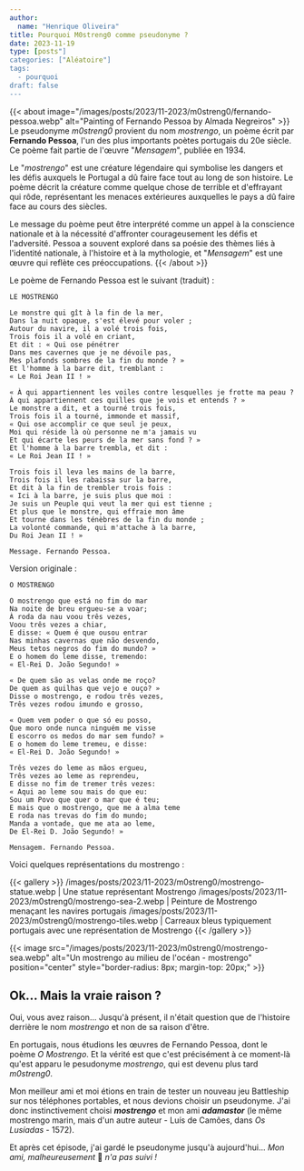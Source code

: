 ```yaml
---
author: 
  name: "Henrique Oliveira"
title: Pourquoi M0streng0 comme pseudonyme ?
date: 2023-11-19
type: [posts"]
categories: ["Aléatoire"]
tags:
  - pourquoi
draft: false
---
```

{{< about image="/images/posts/2023/11-2023/m0streng0/fernando-pessoa.webp" alt="Painting of Fernando Pessoa by Almada Negreiros" >}}
Le pseudonyme _m0streng0_ provient du nom _mostrengo_, un poème écrit par **Fernando Pessoa**, l'un des plus importants poètes portugais du 20e siècle. Ce poème fait partie de l'œuvre "_Mensagem_", publiée en 1934.

Le "_mostrengo_" est une créature légendaire qui symbolise les dangers et les défis auxquels le Portugal a dû faire face tout au long de son histoire. Le poème décrit la créature comme quelque chose de terrible et d'effrayant qui rôde, représentant les menaces extérieures auxquelles le pays a dû faire face au cours des siècles.

Le message du poème peut être interprété comme un appel à la conscience nationale et à la nécessité d'affronter courageusement les défis et l'adversité. Pessoa a souvent exploré dans sa poésie des thèmes liés à l'identité nationale, à l'histoire et à la mythologie, et "_Mensagem_" est une œuvre qui reflète ces préoccupations.
{{< /about >}}

Le poème de Fernando Pessoa est le suivant (traduit) :
```
LE MOSTRENGO

Le monstre qui gît à la fin de la mer,
Dans la nuit opaque, s'est élevé pour voler ;
Autour du navire, il a volé trois fois,
Trois fois il a volé en criant,
Et dit : « Qui ose pénétrer
Dans mes cavernes que je ne dévoile pas,
Mes plafonds sombres de la fin du monde ? »
Et l'homme à la barre dit, tremblant :
« Le Roi Jean II ! »

« À qui appartiennent les voiles contre lesquelles je frotte ma peau ?
À qui appartiennent ces quilles que je vois et entends ? »
Le monstre a dit, et a tourné trois fois,
Trois fois il a tourné, immonde et massif,
« Qui ose accomplir ce que seul je peux,
Moi qui réside là où personne ne m'a jamais vu
Et qui écarte les peurs de la mer sans fond ? »
Et l'homme à la barre trembla, et dit :
« Le Roi Jean II ! »

Trois fois il leva les mains de la barre,
Trois fois il les rabaissa sur la barre,
Et dit à la fin de trembler trois fois :
« Ici à la barre, je suis plus que moi :
Je suis un Peuple qui veut la mer qui est tienne ;
Et plus que le monstre, qui effraie mon âme
Et tourne dans les ténèbres de la fin du monde ;
La volonté commande, qui m'attache à la barre,
Du Roi Jean II ! »

Message. Fernando Pessoa.
```

Version originale :
```
O MOSTRENGO

O mostrengo que está no fim do mar
Na noite de breu ergueu-se a voar;
À roda da nau voou três vezes,
Voou três vezes a chiar,
E disse: « Quem é que ousou entrar
Nas minhas cavernas que não desvendo,
Meus tetos negros do fim do mundo? »
E o homem do leme disse, tremendo:
« El-Rei D. João Segundo! »

« De quem são as velas onde me roço?
De quem as quilhas que vejo e ouço? »
Disse o mostrengo, e rodou três vezes,
Três vezes rodou imundo e grosso,

« Quem vem poder o que só eu posso,
Que moro onde nunca ninguém me visse
E escorro os medos do mar sem fundo? »
E o homem do leme tremeu, e disse:
« El-Rei D. João Segundo! »

Três vezes do leme as mãos ergueu,
Três vezes ao leme as reprendeu,
E disse no fim de tremer três vezes:
« Aqui ao leme sou mais do que eu:
Sou um Povo que quer o mar que é teu;
E mais que o mostrengo, que me a alma teme
E roda nas trevas do fim do mundo;
Manda a vontade, que me ata ao leme,
De El-Rei D. João Segundo! »

Mensagem. Fernando Pessoa.
```

Voici quelques représentations du mostrengo :

{{< gallery >}}
/images/posts/2023/11-2023/m0streng0/mostrengo-statue.webp | Une statue représentant Mostrengo
/images/posts/2023/11-2023/m0streng0/mostrengo-sea-2.webp | Peinture de Mostrengo menaçant les navires portugais
/images/posts/2023/11-2023/m0streng0/mostrengo-tiles.webp | Carreaux bleus typiquement portugais avec une représentation de Mostrengo
{{< /gallery >}}

{{< image src="/images/posts/2023/11-2023/m0streng0/mostrengo-sea.webp" alt="Un mostrengo au milieu de l'océan - mostrengo" position="center" style="border-radius: 8px; margin-top: 20px;" >}}

## Ok... Mais la vraie raison ?

Oui, vous avez raison... Jusqu'à présent, il n'était question que de l'histoire derrière le nom _mostrengo_ et non de sa raison d'être.

En portugais, nous étudions les œuvres de Fernando Pessoa, dont le poème _O Mostrengo_. Et la vérité est que c'est précisément à ce moment-là qu'est apparu le pesudonyme _mostrengo_, qui est devenu plus tard _m0streng0_.

Mon meilleur ami et moi étions en train de tester un nouveau jeu Battleship sur nos téléphones portables, et nous devions choisir un pseudonyme. J'ai donc instinctivement choisi **_mostrengo_** et mon ami **_adamastor_** (le même mostrengo marin, mais d'un autre auteur - Luís de Camões, dans _Os Lusíadas_ - 1572).

Et après cet épisode, j'ai gardé le pseudonyme jusqu'à aujourd'hui... _Mon ami, malheureusement_ :rofl: _n'a pas suivi !_